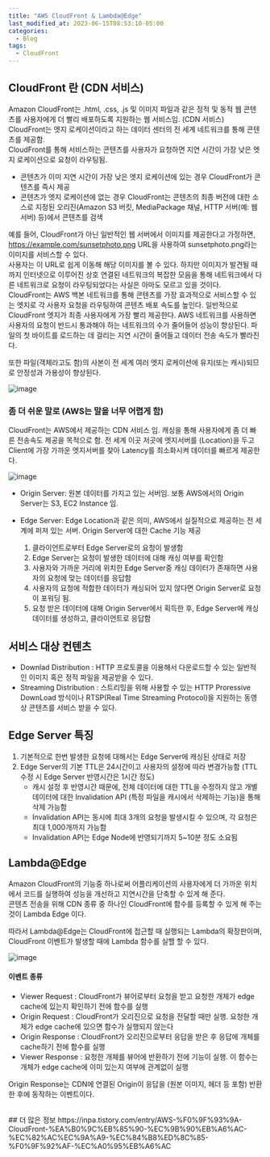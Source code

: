```yaml
---
title: "AWS CloudFront & Lambda@Edge"
last_modified_at: 2023-06-15T08:53:10-05:00
categories:
  - Blog
tags:
  - CloudFront
---
```


## CloudFront 란 (CDN 서비스) 
Amazon CloudFront는 .html, .css, .js 및 이미지 파일과 같은 정적 및 동적 웹 콘텐츠를 사용자에게 더 빨리 배포하도록 지원하는 웹 서비스임. (CDN 서비스)  
CloudFront는 엣지 로케이션이라고 하는 데이터 센터의 전 세계 네트워크를 통해 콘텐츠를 제공함.  
CloudFront를 통해 서비스하는 콘텐츠를 사용자가 요청하면 지연 시간이 가장 낮은 엣지 로케이션으로 요청이 라우팅됨. 
<br/>
- 콘텐츠가 이미 지연 시간이 가장 낮은 엣지 로케이션에 있는 경우 CloudFront가 콘텐츠를 즉시 제공
- 콘텐츠가 엣지 로케이션에 없는 경우 CloudFront는 콘텐츠의 최종 버전에 대한 소스로 지정된 오리진(Amazon S3 버킷, MediaPackage 채널, HTTP 서버(예: 웹 서버) 등)에서 콘텐츠를 검색

예를 들어, CloudFront가 아닌 일반적인 웹 서버에서 이미지를 제공한다고 가정하면, https://example.com/sunsetphoto.png URL을 사용하여 sunsetphoto.png라는 이미지를 서비스할 수 있다.  
사용자는 이 URL로 쉽게 이동해 해당 이미지를 볼 수 있다. 하지만 이미지가 발견될 때까지 인터넷으로 이루어진 상호 연결된 네트워크의 복잡한 모음을 통해 네트워크에서 다른 네트워크로 요청이 라우팅되었다는 사실은 아마도 모르고 있을 것이다.  
CloudFront는 AWS 백본 네트워크를 통해 콘텐츠를 가장 효과적으로 서비스할 수 있는 엣지로 각 사용자 요청을 라우팅하여 콘텐츠 배포 속도를 높인다. 일반적으로 CloudFront 엣지가 최종 사용자에게 가장 빨리 제공한다. AWS 네트워크를 사용하면 사용자의 요청이 반드시 통과해야 하는 네트워크의 수가 줄어들어 성능이 향상된다. 파일의 첫 바이트를 로드하는 데 걸리는 지연 시간이 줄어들고 데이터 전송 속도가 빨라진다.

또한 파일(객체라고도 함)의 사본이 전 세계 여러 엣지 로케이션에 유지(또는 캐시)되므로 안정성과 가용성이 향상된다.

![image](https://github.com/lucky-sugar-park/lucky-sugar-park.github.io/assets/135287235/1ef1989d-5ae9-4ce2-ae7d-6b89a8cdec0d)  

### 좀 더 쉬운 말로 (AWS는 말을 너무 어렵게 함)  
CloudFront는 AWS에서 제공하는 CDN 서비스 임. 캐싱을 통해 사용자에게 좀 더 빠른 전송속도 제공을 목적으로 함. 전 세계 이곳 저곳에 엣지서버를 (Location)을 두고 Client에 가장 가까운 엣지서버를 찾아 Latency를 최소화시켜 데이터를 빠르게 제공한다.  

![image](https://github.com/lucky-sugar-park/lucky-sugar-park.github.io/assets/135287235/96784714-688f-4303-b866-d1db22a841ac)  

- Origin Server: 원본 데이터를 가지고 있는 서버임. 보통 AWS에서의 Origin Server는 S3, EC2 Instance 임.
- Edge Server: Edge Location과 같은 의미, AWS에서 실질적으로 제공하는 전 세계에 퍼져 있는 서버. Origin Server에 대한 Cache 기능 제공

  1. 클라이언트로부터 Edge Server로의 요청이 발생함
  2. Edge Server는 요청이 발생한 데이터에 대해 캐싱 여부를 확인함
  3. 사용자와 가까운 거리에 위치한 Edge Server중 캐싱 데이터가 존재하면 사용자의 요청에 맞는 데이터를 응답함
  4. 사용자의 요청에 적합한 데이터가 캐싱되어 있지 않다면 Origin Server로 요청이 포워딩 됨.
  5. 요청 받은 데이터에 대해 Origin Server에서 획득한 후, Edge Server에 캐싱 데이터를 생성하고, 클라이언트로 응답함

## 서비스 대상 컨텐츠
- Downlad Distribution : HTTP 프로토콜을 이용해서 다운로드할 수 있는 일반적인 이미지 혹은 정적 파일을 제공받을 수 있다.
- Streaming Distribution : 스트리밍을 위해 사용할 수 있는  HTTP Proressive DownLoad 방식이나 RTSP(Real Time Streaming Protocol)을 지원하는 동영상 콘텐츠를 서비스 받을 수 있다.

## Edge Server 특징
1. 기본적으로 한번 발생한 요청에 대해서는 Edge Server에 캐싱된 상태로 저장  
2. Edge Server의 기본 TTL은 24시간이고 사용자의 설정에 따라 변경가능함 (TTL 수정 시 Edge Server 반영시간은 1시간 정도)  
   - 캐시 설정 후 반영시간 때문에, 전체 데이터에 대한 TTL을 수정하지 않고 개별 데이터에 대한  Invalidation API (특정 파일을 캐시에서 삭제하는 기능)을 통해 삭제 가능함  
   - Invalidation API는 동시에 최대 3개의 요청을 발생시킬 수 있으며, 각 요청은 최대 1,000개까지 가능함
   - Invalidation API는 Edge Node에 반영되기까지 5~10분 정도 소요됨
  
## Lambda@Edge  
Amazon CloudFront의 기능중 하나로써 어플리케이션의 사용자에게 더 가까운 위치에서 코드를 실행하여 성능을 개선하고 지연시간을 단축할 수 있게 해 준다.  
콘텐츠 전송을 위해 CDN 종류 중 하나인 CloudFront에 함수를 등록할 수 있게 해 주는 것이 Lambda Edge 이다.  

따라서 Lambda@Edge는 CloudFront에 접근할 때 실행되는 Lambda의 확장판이며, CloudFront 이벤트가 발생할 때에 Lambda 함수를 실핼 할 수 있다.  

![image](https://github.com/lucky-sugar-park/lucky-sugar-park.github.io/assets/135287235/f147bc21-895f-45e5-8263-a246488a0d36)

#### 이벤트 종류
- Viewer Request : CloudFront가 뷰어로부터 요청을 받고 요청한 개체가 edge cache에 있는지 확인하기 전에 함수를 실행
- Origin Request : CloudFront가 오리진으로 요청을 전달할 때만 실행. 요청한 개체가 edge cache에 있으면 함수가 실행되지 않는다
- Origin Response : CloudFront가 오리진으로부터 응답을 받은 후 응답에 개체를 cache하기 전에 함수를 실행
- Viewer Response : 요청한 개체를 뷰어에 반환하기 전에 기능이 실행. 이 함수는 개체가 edge cache에 이미 있는지 여부에 관계없이 실행

Origin Response는 CDN에 연결된 Origin이 응답을 (원본 이미지, 헤더 등 포함) 반환한 후에 동작하는 이벤트이다. 

<br/>
## 더 많은 정보 
https://inpa.tistory.com/entry/AWS-%F0%9F%93%9A-CloudFront-%EA%B0%9C%EB%85%90-%EC%9B%90%EB%A6%AC-%EC%82%AC%EC%9A%A9-%EC%84%B8%ED%8C%85-%F0%9F%92%AF-%EC%A0%95%EB%A6%AC


